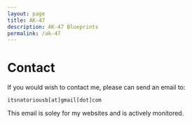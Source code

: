 ```yaml
---
layout: page
title: AK-47
description: AK-47 Blueprints
permalink: /ak-47
---
```


# Contact

If you would wish to contact me, please can send an email to:

`itsnatoriousb[at]gmail[dot]com`

This email is soley for my websites and is actively monitored.
